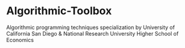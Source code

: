 # Algorithmic-Toolbox
Algorithmic programming techniques specialization by University of California San Diego &amp; National Research University Higher School of Economics
